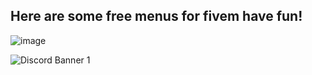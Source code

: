 <h2/> Here are some free menus for fivem have fun! </h2>

![image](https://media1.tenor.com/images/3b2222bbdf79109e8978e6398c6d3609/tenor.gif?itemid=17194483)





<img src="https://discordapp.com/api/guilds/518416927023169566/widget.png?style=banner1" alt="Discord Banner 1"/>
